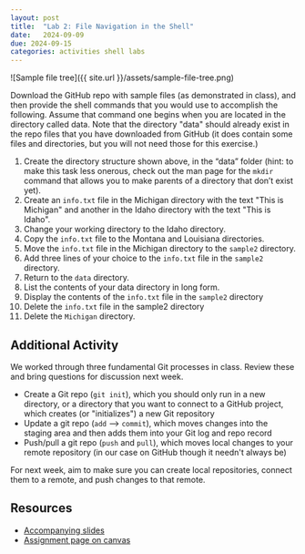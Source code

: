 ```yaml
---
layout: post
title:  "Lab 2: File Navigation in the Shell"
date:   2024-09-09
due: 2024-09-15
categories: activities shell labs
---
```


![Sample file tree]({{ site.url }}/assets/sample-file-tree.png)

Download the GitHub repo with sample files (as demonstrated in class), and then provide the shell commands that you would use to accomplish the following. Assume that command one begins when you are located in the directory called data. Note that the directory "data" should already exist in the repo files that you have downloaded from GitHub (it does contain some files and directories, but you will not need those for this exercise.)

1. Create the directory structure shown above, in the “data” folder (hint: to make this task less onerous, check out the man page for the `mkdir` command that allows you to make parents of a directory that don’t exist yet).
2. Create an `info.txt` file in the Michigan directory with the text "This is Michigan" and another in the Idaho directory with the text "This is Idaho".
3. Change your working directory to the Idaho directory.
4. Copy the `info.txt` file to the Montana and Louisiana directories.
5. Move the `info.txt` file in the Michigan directory to the `sample2` directory.
6. Add three lines of your choice to the `info.txt` file in the `sample2` directory.
7. Return to the `data` directory.
8. List the contents of your data directory in long form.
9. Display the contents of the `info.txt` file in the `sample2` directory
10. Delete the `info.txt` file in the sample2 directory
11. Delete the `Michigan` directory.

## Additional Activity

We worked through three fundamental Git processes in class. Review these and bring questions for discussion next week.

* Create a Git repo (`git init`), which you should only run in a new directory, or a directory that you want to connect to a GitHub project, which creates (or "initializes") a new Git repository
* Update a git repo (`add` --> `commit`), which moves changes into the staging area and then adds them into your Git log and repo record
* Push/pull a git repo (`push` and `pull`), which moves local changes to your remote repository (in our case on GitHub though it needn't always be)

For next week, aim to make sure you can create local repositories, connect them to a remote, and push changes to that remote.

## Resources

* [Accompanying slides][slides]
* [Assignment page on canvas][canvas-link]

[slides]: https://docs.google.com/presentation/d/1q-uz12RVq17JtYOtZ1wK7KwaACQhX4ai_tRYo1LYnBU/edit?usp=sharing
[canvas-link]: https://umich.instructure.com/courses/698670/assignments/2472579
